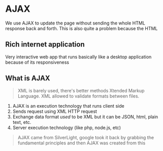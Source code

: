 # AJAX
We use AJAX to update the page without sending the whole HTML response back and forth. This is also quite a problem because the HTML 


## Rich internet application
Very interactive web app that runs basically like a desktop application because of its responsiveness

## What is AJAX

>XML is barely used, there's better methods Xtended Markup Language. XML allowed to validate formats between files.

1. AJAX is an execution technology that runs client side
2. Sends request using XML HTTP request
3. Exchange data format *used* to be XML but it can be JSON, html, plain text, etc.
4. Server execution technology (like php, node.js, etc)

>AJAX came from SilverLight, google took it back by grabbing the fundamental principles and then AJAX was created from this


